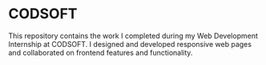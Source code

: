 # CODSOFT
This repository contains the work I completed during my Web Development Internship at CODSOFT. I designed and developed responsive web pages and collaborated on frontend features and functionality.
